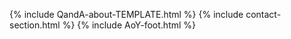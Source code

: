 {% include QandA-about-TEMPLATE.html %}
{% include contact-section.html %}
{% include AoY-foot.html %}
<script type="text/javascript" src="script/victorScripts/QandAscriptsChooseCategory.js"></script>
<script type="text/javascript" src="../script/victorScripts/recentposts.js"></script>
<script src="https://cdnjs.cloudflare.com/ajax/libs/jquery/3.4.1/jquery.min.js"></script>
<script src="https://kit.fontawesome.com/4c38acae5e.js" crossorigin="anonymous"></script>